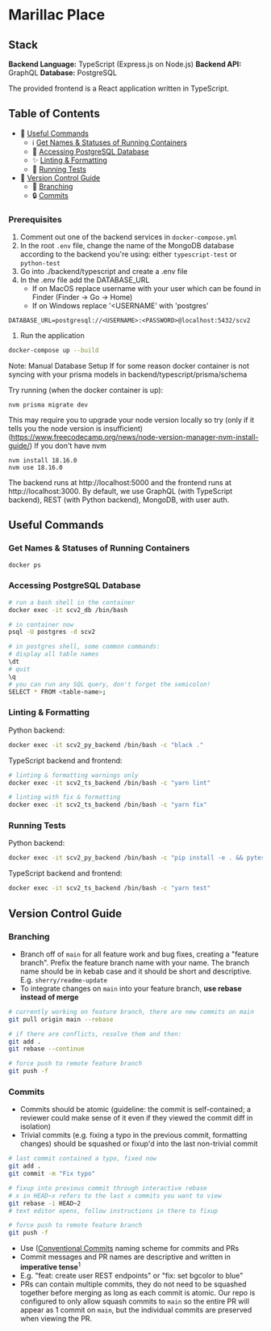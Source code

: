 # Marillac Place

## Stack

**Backend Language:** TypeScript (Express.js on Node.js)
**Backend API:** GraphQL
**Database:** PostgreSQL

The provided frontend is a React application written in TypeScript.

## Table of Contents

- 🧰 [Useful Commands](#useful-commands)
  - ℹ️ [Get Names & Statuses of Running Containers](#get-names--statuses-of-running-containers)
  - 💽 [Accessing PostgreSQL Database](#accessing-postgresql-database)
  - ✨ [Linting & Formatting](#linting--formatting)
  - 🧪 [Running Tests](#running-tests)
- 🌳 [Version Control Guide](#version-control-guide)
  - 🌿 [Branching](#branching)
  - 🔒 [Commits](#commits)

### Prerequisites

1. Comment out one of the backend services in `docker-compose.yml`
2. In the root `.env` file, change the name of the MongoDB database according to the backend you're using: either `typescript-test` or `python-test`
3. Go into ./backend/typescript and create a .env file
4. In the .env file add the DATABASE_URL
   - If on MacOS replace username with your user which can be found in Finder (Finder -> Go -> Home)
   - If on Windows replace '<USERNAME' with 'postgres'

```
DATABASE_URL=postgresql://<USERNAME>:<PASSWORD>@localhost:5432/scv2
```

1. Run the application

```bash
docker-compose up --build
```

Note: Manual Database Setup
If for some reason docker container is not syncing with your prisma models in backend/typescript/prisma/schema

Try running (when the docker container is up):

```
nvm prisma migrate dev
```

This may require you to upgrade your node version locally so try (only if it tells you the node version is insufficient)
(https://www.freecodecamp.org/news/node-version-manager-nvm-install-guide/) If you don't have nvm

```
nvm install 18.16.0
nvm use 18.16.0
```

The backend runs at http://localhost:5000 and the frontend runs at http://localhost:3000. By default, we use GraphQL (with TypeScript backend), REST (with Python backend), MongoDB, with user auth.

## Useful Commands

### Get Names & Statuses of Running Containers

```bash
docker ps
```

### Accessing PostgreSQL Database

```bash
# run a bash shell in the container
docker exec -it scv2_db /bin/bash

# in container now
psql -U postgres -d scv2

# in postgres shell, some common commands:
# display all table names
\dt
# quit
\q
# you can run any SQL query, don't forget the semicolon!
SELECT * FROM <table-name>;
```

### Linting & Formatting

Python backend:

```bash
docker exec -it scv2_py_backend /bin/bash -c "black ."
```

TypeScript backend and frontend:

```bash
# linting & formatting warnings only
docker exec -it scv2_ts_backend /bin/bash -c "yarn lint"

# linting with fix & formatting
docker exec -it scv2_ts_backend /bin/bash -c "yarn fix"
```

### Running Tests

Python backend:

```bash
docker exec -it scv2_py_backend /bin/bash -c "pip install -e . && pytest"
```

TypeScript backend and frontend:

```bash
docker exec -it scv2_ts_backend /bin/bash -c "yarn test"
```

## Version Control Guide

### Branching

- Branch off of `main` for all feature work and bug fixes, creating a "feature branch". Prefix the feature branch name with your name. The branch name should be in kebab case and it should be short and descriptive. E.g. `sherry/readme-update`
- To integrate changes on `main` into your feature branch, **use rebase instead of merge**

```bash
# currently working on feature branch, there are new commits on main
git pull origin main --rebase

# if there are conflicts, resolve them and then:
git add .
git rebase --continue

# force push to remote feature branch
git push -f
```

### Commits

- Commits should be atomic (guideline: the commit is self-contained; a reviewer could make sense of it even if they viewed the commit diff in isolation)
- Trivial commits (e.g. fixing a typo in the previous commit, formatting changes) should be squashed or fixup'd into the last non-trivial commit

```bash
# last commit contained a typo, fixed now
git add .
git commit -m "Fix typo"

# fixup into previous commit through interactive rebase
# x in HEAD~x refers to the last x commits you want to view
git rebase -i HEAD~2
# text editor opens, follow instructions in there to fixup

# force push to remote feature branch
git push -f
```

- Use ([Conventional Commits](https://www.conventionalcommits.org/en/v1.0.0/) naming scheme for commits and PRs
- Commit messages and PR names are descriptive and written in **imperative tense**<sup>1</sup>
- E.g. "feat: create user REST endpoints" or "fix: set bgcolor to blue"
- PRs can contain multiple commits, they do not need to be squashed together before merging as long as each commit is atomic. Our repo is configured to only allow squash commits to `main` so the entire PR will appear as 1 commit on `main`, but the individual commits are preserved when viewing the PR.
